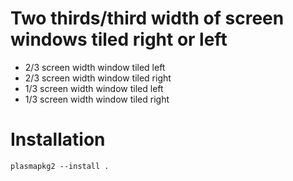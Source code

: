 # Two thirds/third width of screen windows tiled right or left
* 2/3 screen width window tiled left
* 2/3 screen width window tiled right
* 1/3 screen width window tiled left
* 1/3 screen width window tiled right

# Installation
```
plasmapkg2 --install .
```
